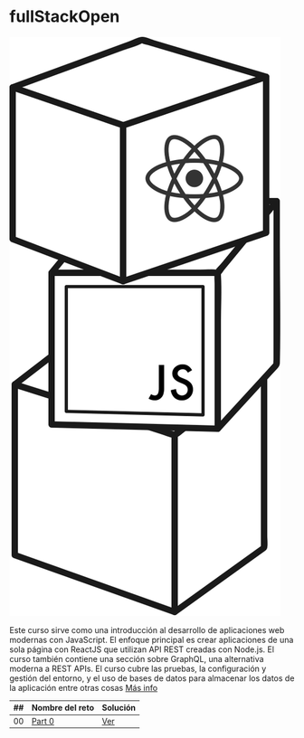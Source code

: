 # fullStackOpen
![imagen](fullstackopen.svg)

Este curso sirve como una introducción al desarrollo de aplicaciones web modernas con JavaScript. El enfoque principal es crear aplicaciones de una sola página con ReactJS que utilizan API REST creadas con Node.js. El curso también contiene una sección sobre GraphQL, una alternativa moderna a REST APIs.
El curso cubre las pruebas, la configuración y gestión del entorno, y el uso de bases de datos para almacenar los datos de la aplicación entre otras cosas
[Más info](https://fullstackopen.com/es/)

| ##  | Nombre del reto                                                           |  Solución                                                                        | 
| :-: | ------------------------------------------------------------------------- | ---------------------------------------------------------------------------------- |
|00   | [Part 0](https://fullstackopen.com/es/part0)  | [Ver]()  |
